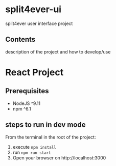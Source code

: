 # split4ever-ui

split4ever user interface project

## Contents

description of the project and how to develop/use

# React Project

## Prerequisites

- NodeJS ^9.11
- npm ^6.1

## steps to run in dev mode

From the terminal in the root of the project:
1. execute `npm install`
2. run `npm run start`
3. Open your browser on http://localhost:3000

